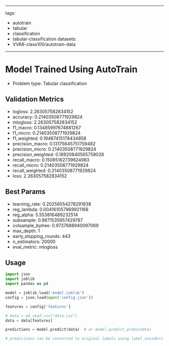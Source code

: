 
---
tags:
- autotrain
- tabular
- classification
- tabular-classification
datasets:
- VVA6-class100/autotrain-data
---

# Model Trained Using AutoTrain

- Problem type: Tabular classification

## Validation Metrics

- logloss: 2.263057582834152
- accuracy: 0.21403508771929824
- mlogloss: 2.263057582834152
- f1_macro: 0.13485997674881267
- f1_micro: 0.21403508771929824
- f1_weighted: 0.19487415178434858
- precision_macro: 0.13175645751759482
- precision_micro: 0.21403508771929824
- precision_weighted: 0.18920840565759028
- recall_macro: 0.15085162739624983
- recall_micro: 0.21403508771929824
- recall_weighted: 0.21403508771929824
- loss: 2.263057582834152

## Best Params

- learning_rate: 0.20256554278291938
- reg_lambda: 0.004161057969921168
- reg_alpha: 5.553816489232514
- subsample: 0.9871535957429787
- colsample_bytree: 0.9737688940097069
- max_depth: 1
- early_stopping_rounds: 443
- n_estimators: 20000
- eval_metric: mlogloss

## Usage

```python
import json
import joblib
import pandas as pd

model = joblib.load('model.joblib')
config = json.load(open('config.json'))

features = config['features']

# data = pd.read_csv("data.csv")
data = data[features]

predictions = model.predict(data)  # or model.predict_proba(data)

# predictions can be converted to original labels using label_encoders.pkl

```
